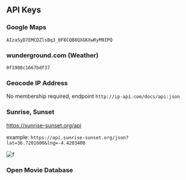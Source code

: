 ## API Keys

### Google Maps
`AIzaSyD7EMCDZlsBq3_0F8CQB8QXGKXwRyM9IPQ`

### wunderground.com (Weather)
`0f1908c1667bdf37`

### Geocode IP Address
No membership required, endpoint `http://ip-api.com/docs/api:json`

### Sunrise, Sunset
https://sunrise-sunset.org/api

example: `https://api.sunrise-sunset.org/json?lat=36.7201600&lng=-4.4203400`

![f](https://imgur.com/yRFW8ER.png)

### Open Movie Database
